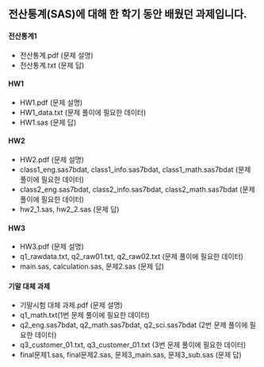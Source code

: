 ## 전산통계(SAS)에 대해 한 학기 동안 배웠던 과제입니다.
#### 전산통계1
* 전산통계.pdf (문제 설명)
* 전산통계.txt (문제 답)

#### HW1
* HW1.pdf (문제 설명)
* HW1_data.txt (문제 풀이에 필요한 데이터)
* HW1.sas (문제 답)


#### HW2
* HW2.pdf (문제 설명)
* class1_eng.sas7bdat, class1_info.sas7bdat, class1_math.sas7bdat (문제 풀이에 필요한 데이터)
* class2_eng.sas7bdat, class2_info.sas7bdat, class2_math.sas7bdat (문제 풀이에 필요한 데이터)
* hw2_1.sas, hw2_2.sas (문제 답)

#### HW3
* HW3.pdf (문제 설명)
* q1_rawdata.txt, q2_raw01.txt, q2_raw02.txt (문제 풀이에 필요한 데이터)
* main.sas, calculation.sas, 문제2.sas (문제 답)

#### 기말 대체 과제
* 기말시험 대체 과제.pdf (문제 설명)
* q1_math.txt(1번 문제 풀이에 필요한 데이터)
* q2_eng.sas7bdat, q2_math.sas7bdat, q2_sci.sas7bdat (2번 문제 풀이에 필요한 데이터)
* q3_customer_01.txt, q3_customer_01.txt (3번 문제 풀이에 필요한 데이터)
* final문제1.sas, final문제2.sas, 문제3_main.sas, 문제3_sub.sas (문제 답)
